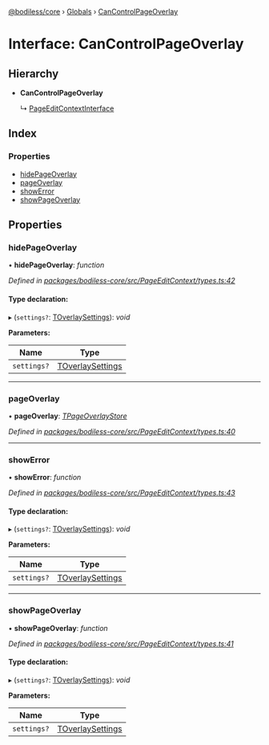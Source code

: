 [@bodiless/core](../README.md) › [Globals](../globals.md) › [CanControlPageOverlay](cancontrolpageoverlay.md)

# Interface: CanControlPageOverlay

## Hierarchy

* **CanControlPageOverlay**

  ↳ [PageEditContextInterface](pageeditcontextinterface.md)

## Index

### Properties

* [hidePageOverlay](cancontrolpageoverlay.md#hidepageoverlay)
* [pageOverlay](cancontrolpageoverlay.md#pageoverlay)
* [showError](cancontrolpageoverlay.md#showerror)
* [showPageOverlay](cancontrolpageoverlay.md#showpageoverlay)

## Properties

###  hidePageOverlay

• **hidePageOverlay**: *function*

*Defined in [packages/bodiless-core/src/PageEditContext/types.ts:42](https://github.com/johnsonandjohnson/Bodiless-JS/blob/732dc602/packages/bodiless-core/src/PageEditContext/types.ts#L42)*

#### Type declaration:

▸ (`settings?`: [TOverlaySettings](../globals.md#toverlaysettings)): *void*

**Parameters:**

Name | Type |
------ | ------ |
`settings?` | [TOverlaySettings](../globals.md#toverlaysettings) |

___

###  pageOverlay

• **pageOverlay**: *[TPageOverlayStore](../globals.md#tpageoverlaystore)*

*Defined in [packages/bodiless-core/src/PageEditContext/types.ts:40](https://github.com/johnsonandjohnson/Bodiless-JS/blob/732dc602/packages/bodiless-core/src/PageEditContext/types.ts#L40)*

___

###  showError

• **showError**: *function*

*Defined in [packages/bodiless-core/src/PageEditContext/types.ts:43](https://github.com/johnsonandjohnson/Bodiless-JS/blob/732dc602/packages/bodiless-core/src/PageEditContext/types.ts#L43)*

#### Type declaration:

▸ (`settings?`: [TOverlaySettings](../globals.md#toverlaysettings)): *void*

**Parameters:**

Name | Type |
------ | ------ |
`settings?` | [TOverlaySettings](../globals.md#toverlaysettings) |

___

###  showPageOverlay

• **showPageOverlay**: *function*

*Defined in [packages/bodiless-core/src/PageEditContext/types.ts:41](https://github.com/johnsonandjohnson/Bodiless-JS/blob/732dc602/packages/bodiless-core/src/PageEditContext/types.ts#L41)*

#### Type declaration:

▸ (`settings?`: [TOverlaySettings](../globals.md#toverlaysettings)): *void*

**Parameters:**

Name | Type |
------ | ------ |
`settings?` | [TOverlaySettings](../globals.md#toverlaysettings) |
